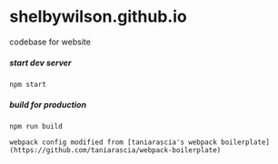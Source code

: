 # shelbywilson.github.io
codebase for website

##### start dev server
```
npm start
```
##### build for production
```
npm run build

webpack config modified from [taniarascia's webpack boilerplate](https://github.com/taniarascia/webpack-boilerplate)
